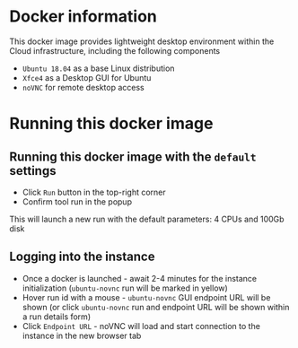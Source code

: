 # Docker information

This docker image provides lightweight desktop environment within the Cloud infrastructure, including the following components

* `Ubuntu 18.04` as a base Linux distribution
* `Xfce4` as a Desktop GUI for Ubuntu
* `noVNC` for remote desktop access

# Running this docker image

## Running this docker image with the `default` settings

* Click `Run` button in the top-right corner
* Confirm tool run in the popup

This will launch a new run with the default parameters: 4 CPUs and 100Gb disk

## Logging into the instance

* Once a docker is launched - await 2-4 minutes for the instance initialization (`ubuntu-novnc` run will be marked in yellow)
* Hover run id with a mouse - `ubuntu-novnc` GUI endpoint URL will be shown (or click `ubuntu-novnc` run and endpoint URL will be shown within a run details form)
* Click `Endpoint URL` - noVNC will load and start connection to the instance in the new browser tab
